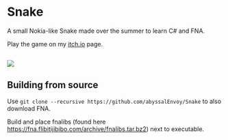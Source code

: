 # Snake

A small Nokia-like Snake made over the summer to learn C# and FNA.

Play the game on my [itch.io](https://abyssalenvoy.itch.io/snake-ii) page.

##

![](https://img.itch.zone/aW1hZ2UvMTI0NTYwOS83MjU5Mzk2LnBuZw==/original/xS22Pg.png)

## Building from source

Use ```git clone --recursive https://github.com/abyssalEnvoy/Snake``` to also download FNA.

Build and place fnalibs (found here https://fna.flibitijibibo.com/archive/fnalibs.tar.bz2) next to executable.
